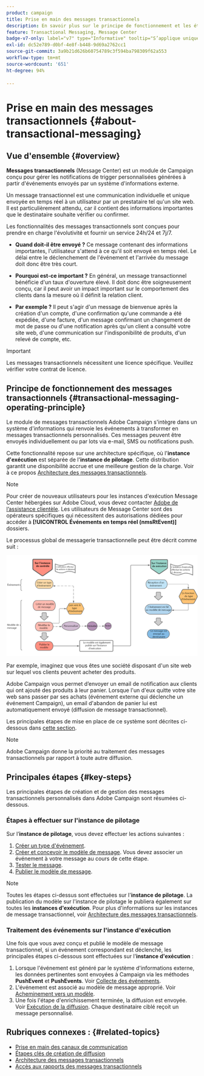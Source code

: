 ```yaml
---
product: campaign
title: Prise en main des messages transactionnels
description: En savoir plus sur le principe de fonctionnement et les étapes clés des messages transactionnels Adobe Campaign Classic
feature: Transactional Messaging, Message Center
badge-v7-only: label="v7" type="Informative" tooltip="S’applique uniquement à Campaign Classic v7"
exl-id: dc52e789-d0bf-4e8f-b448-9d69a2762cc1
source-git-commit: 3a9b21d626b60754789c3f594ba798309f62a553
workflow-type: tm+mt
source-wordcount: '651'
ht-degree: 94%

---
```



# Prise en main des messages transactionnels {#about-transactional-messaging}



## Vue d&#39;ensemble {#overview}

**Messages transactionnels** (Message Center) est un module de Campaign conçu pour gérer les notifications de trigger personnalisées générées à partir d&#39;événements envoyés par un système d&#39;informations externe.

Un message transactionnel est une communication individuelle et unique envoyée en temps réel à un utilisateur par un prestataire tel qu&#39;un site web. Il est particulièrement attendu, car il contient des informations importantes que le destinataire souhaite vérifier ou confirmer.

Les fonctionnalités des messages transactionnels sont conçues pour prendre en charge l&#39;évolutivité et fournir un service 24h/24 et 7j/7.

* **Quand doit-il être envoyé ?** Ce message contenant des informations importantes, l&#39;utilisateur s&#39;attend à ce qu&#39;il soit envoyé en temps réel. Le délai entre le déclenchement de l&#39;événement et l&#39;arrivée du message doit donc être très court.

* **Pourquoi est-ce important ?** En général, un message transactionnel bénéficie d&#39;un taux d&#39;ouverture élevé. Il doit donc être soigneusement conçu, car il peut avoir un impact important sur le comportement des clients dans la mesure où il définit la relation client.

* **Par exemple ?** Il peut s&#39;agir d&#39;un message de bienvenue après la création d&#39;un compte, d&#39;une confirmation qu&#39;une commande a été expédiée, d&#39;une facture, d&#39;un message confirmant un changement de mot de passe ou d&#39;une notification après qu&#39;un client a consulté votre site web, d&#39;une communication sur l&#39;indisponibilité de produits, d&#39;un relevé de compte, etc.

>[!IMPORTANT]
>
>Les messages transactionnels nécessitent une licence spécifique. Veuillez vérifier votre contrat de licence.

<!--Before starting with transactional messaging, make sure you read the corresponding [best practices and limitations]().-->

## Principe de fonctionnement des messages transactionnels {#transactional-messaging-operating-principle}

Le module de messages transactionnels Adobe Campaign s&#39;intègre dans un système d&#39;informations qui renvoie les événements à transformer en messages transactionnels personnalisés. Ces messages peuvent être envoyés individuellement ou par lots via e-mail, SMS ou notifications push.

Cette fonctionnalité repose sur une architecture spécifique, où l&#39;**instance d&#39;exécution** est séparée de l&#39;**instance de pilotage**. Cette distribution garantit une disponibilité accrue et une meilleure gestion de la charge. Voir à ce propos [Architecture des messages transactionnels](../../message-center/using/transactional-messaging-architecture.md).

>[!NOTE]
>
>Pour créer de nouveaux utilisateurs pour les instances d&#39;exécution Message Center hébergées sur Adobe Cloud, vous devez contacter [Adobe de l’assistance clientèle](https://helpx.adobe.com/fr/enterprise/admin-guide.html/enterprise/using/support-for-experience-cloud.ug.html). Les utilisateurs de Message Center sont des opérateurs spécifiques qui nécessitent des autorisations dédiées pour accéder à **[!UICONTROL Événements en temps réel (nmsRtEvent)]** dossiers.

Le processus global de messagerie transactionnelle peut être décrit comme suit :

![](assets/transactional-msg-overview.png)

Par exemple, imaginez que vous êtes une société disposant d&#39;un site web sur lequel vos clients peuvent acheter des produits.

Adobe Campaign vous permet d’envoyer un email de notification aux clients qui ont ajouté des produits à leur panier. Lorsque l&#39;un d&#39;eux quitte votre site web sans passer par ses achats (événement externe qui déclenche un événement Campaign), un email d&#39;abandon de panier lui est automatiquement envoyé (diffusion de message transactionnel).

Les principales étapes de mise en place de ce système sont décrites ci-dessous dans [cette section](#key-steps).

>[!NOTE]
>
>Adobe Campaign donne la priorité au traitement des messages transactionnels par rapport à toute autre diffusion.

## Principales étapes {#key-steps}

Les principales étapes de création et de gestion des messages transactionnels personnalisés dans Adobe Campaign sont résumées ci-dessous.

### Étapes à effectuer sur l&#39;instance de pilotage

Sur l’**instance de pilotage**, vous devez effectuer les actions suivantes :

1. [Créer un type d&#39;événement](../../message-center/using/creating-event-types.md).
1. [Créer et concevoir le modèle de message](../../message-center/using/creating-the-message-template.md). Vous devez associer un événement à votre message au cours de cette étape.
1. [Tester le message](../../message-center/using/testing-message-templates.md).
1. [Publier le modèle de message](../../message-center/using/publishing-message-templates.md).

>[!NOTE]
>
>Toutes les étapes ci-dessus sont effectuées sur l&#39;**instance de pilotage**. La publication du modèle sur l&#39;instance de pilotage le publiera également sur toutes les **instances d&#39;exécution**. Pour plus d&#39;informations sur les instances de message transactionnel, voir [Architecture des messages transactionnels](../../message-center/using/transactional-messaging-architecture.md).

### Traitement des événements sur l&#39;instance d&#39;exécution

Une fois que vous avez conçu et publié le modèle de message transactionnel, si un événement correspondant est déclenché, les principales étapes ci-dessous sont effectuées sur l&#39;**instance d&#39;exécution** :

1. Lorsque l&#39;événement est généré par le système d&#39;informations externe, les données pertinentes sont envoyées à Campaign via les méthodes **PushEvent** et **PushEvents**. Voir [Collecte des événements](../../message-center/using/about-event-processing.md#event-collection).
1. L&#39;événement est associé au modèle de message approprié. Voir [Acheminement vers un modèle](../../message-center/using/about-event-processing.md#routing-towards-a-template).
1. Une fois l&#39;étape d&#39;enrichissement terminée, la diffusion est envoyée. Voir [Exécution de la diffusion](../../message-center/using/delivery-execution.md). Chaque destinataire ciblé reçoit un message personnalisé.

## Rubriques connexes : {#related-topics}

* [Prise en main des canaux de communication](../../delivery/using/communication-channels.md)
* [Étapes clés de création de diffusion](../../delivery/using/steps-about-delivery-creation-steps.md)
* [Architecture des messages transactionnels](../../message-center/using/transactional-messaging-architecture.md)
* [Accès aux rapports des messages transactionnels](../../message-center/using/about-transactional-messaging-reports.md)
